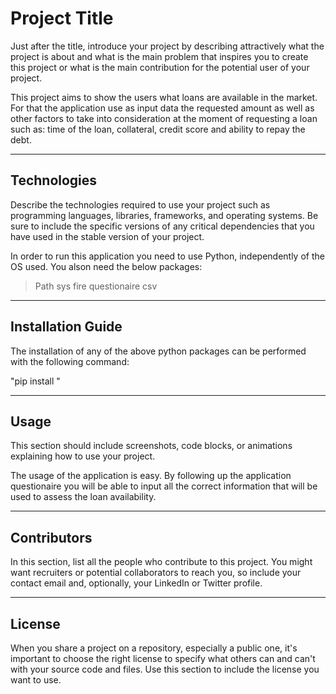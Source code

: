 # Project Title

Just after the title, introduce your project by describing attractively what the project is about and what is the main problem that inspires you to create this project or what is the main contribution for the potential user of your project.

This project aims to show the users what loans are available in the market. For that the application use as input data the requested amount as well as other factors to take into consideration at the moment of requesting a loan such as: time of the loan, collateral, credit score and ability to repay the debt.

---

## Technologies

Describe the technologies required to use your project such as programming languages, libraries, frameworks, and operating systems. Be sure to include the specific versions of any critical dependencies that you have used in the stable version of your project.

In order to run this application you need to use Python, independently of the OS used. You alson need the below packages:

> Path
> sys
> fire
> questionaire
> csv

---

## Installation Guide

The installation of any of the above python packages can be performed with the following command:

"pip install <package-name>"

---

## Usage

This section should include screenshots, code blocks, or animations explaining how to use your project.

The usage of the application is easy. By following up the application questionaire you will be able to input all the correct information that will be used to assess the loan availability.

---

## Contributors

In this section, list all the people who contribute to this project. You might want recruiters or potential collaborators to reach you, so include your contact email and, optionally, your LinkedIn or Twitter profile.

---

## License

When you share a project on a repository, especially a public one, it's important to choose the right license to specify what others can and can't with your source code and files. Use this section to include the license you want to use.

